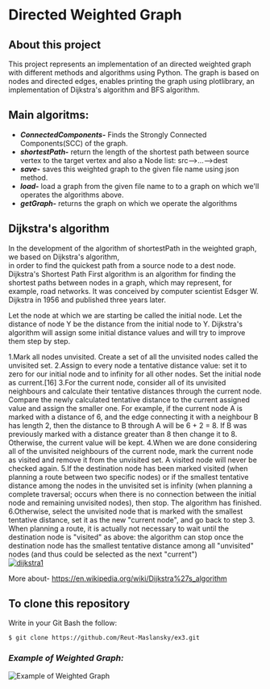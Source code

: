 # **Directed Weighted Graph**

## **About this project**
This project represents an implementation of an directed weighted graph with different methods and algorithms using Python.
The graph is based on nodes and directed edges, enables printing the graph using plotlibrary, an implementation of Dijkstra's algorithm and BFS algorithm.

## **Main algoritms:**
- ***ConnectedComponents-*** Finds the Strongly Connected Components(SCC) of the graph. 
- ***shortestPath-*** return the length of the shortest path between source vertex to the target vertex and also a Node list: src-->...-->dest
- ***save-*** saves this weighted graph to the given file name using json method.
- ***load-*** load a graph from the given file name to to a graph on which we'll operates the algorithms above.
- ***getGraph-*** returns the graph on which we operate the algorithms

## **Dijkstra's algorithm**
In the development of the algorithm of shortestPath in the weighted graph, we based on Dijkstra's algorithm,<br />
in order to find the quickest path from a source node to a dest node.
Dijkstra's Shortest Path First algorithm is an algorithm for finding the shortest paths between nodes in a graph, which may represent, for example, road networks. 
It was conceived by computer scientist Edsger W. Dijkstra in 1956 and published three years later.

Let the node at which we are starting be called the initial node. Let the distance of node Y be the distance from the initial node to Y. Dijkstra's algorithm will assign some initial distance values and will try to improve them step by step.

1.Mark all nodes unvisited. Create a set of all the unvisited nodes called the unvisited set.
2.Assign to every node a tentative distance value: set it to zero for our initial node and to infinity for all other nodes. Set the initial node as current.[16]
3.For the current node, consider all of its unvisited neighbours and calculate their tentative distances through the current node. Compare the newly calculated tentative distance to the current assigned value and assign the smaller one. For example, if the current node A is marked with a distance of 6, and the edge connecting it with a neighbour B has length 2, then the distance to B through A will be 6 + 2 = 8. If B was previously marked with a distance greater than 8 then change it to 8. Otherwise, the current value will be kept.
4.When we are done considering all of the unvisited neighbours of the current node, mark the current node as visited and remove it from the unvisited set. A visited node will never be checked again.
5.If the destination node has been marked visited (when planning a route between two specific nodes) or if the smallest tentative distance among the nodes in the unvisited set is infinity (when planning a complete traversal; occurs when there is no connection between the initial node and remaining unvisited nodes), then stop. The algorithm has finished.
6.Otherwise, select the unvisited node that is marked with the smallest tentative distance, set it as the new "current node", and go back to step 3.
When planning a route, it is actually not necessary to wait until the destination node is "visited" as above: the algorithm can stop once the destination node has the smallest tentative distance among all "unvisited" nodes (and thus could be selected as the next "current")<br />
<a href="https://ibb.co/Brw6Psk"><img src="https://i.ibb.co/LJvgPpK/dijkstra1.png" alt="dijkstra1" border="0"></a><br />

More about- https://en.wikipedia.org/wiki/Dijkstra%27s_algorithm

## **To clone this repository**
Write in your Git Bash the follow:

```
$ git clone https://github.com/Reut-Maslansky/ex3.git
```
### *Example of Weighted Graph:*
![Example of Weighted Graph](https://media.geeksforgeeks.org/wp-content/uploads/graphhh.png)
